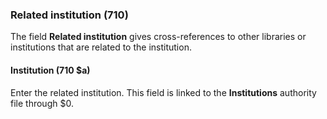 ### Related institution (710)  

The field **Related institution** gives cross-references to other libraries or institutions that are related to the institution.

#### Institution (710 $a)

Enter the related institution. This
field is linked to the **Institutions** authority file through $0.  
